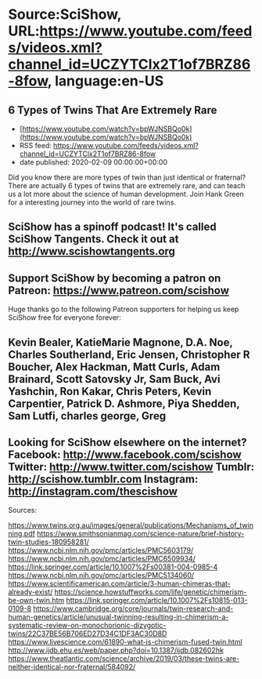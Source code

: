 # Source:SciShow, URL:https://www.youtube.com/feeds/videos.xml?channel_id=UCZYTClx2T1of7BRZ86-8fow, language:en-US

## 6 Types of Twins That Are Extremely Rare
 - [https://www.youtube.com/watch?v=bpWJNSBQo0k](https://www.youtube.com/watch?v=bpWJNSBQo0k)
 - RSS feed: https://www.youtube.com/feeds/videos.xml?channel_id=UCZYTClx2T1of7BRZ86-8fow
 - date published: 2020-02-09 00:00:00+00:00

Did you know there are more types of twin than just identical or fraternal? There are actually 6 types of twins that are extremely rare, and can teach us a lot more about the science of human development.  Join Hank Green for a interesting journey into the world of rare twins. 

SciShow has a spinoff podcast! It's called SciShow Tangents. Check it out at http://www.scishowtangents.org
----------
Support SciShow by becoming a patron on Patreon: https://www.patreon.com/scishow
----------
Huge thanks go to the following Patreon supporters for helping us keep SciShow free for everyone forever:

Kevin Bealer, KatieMarie Magnone, D.A. Noe, Charles Southerland, Eric Jensen, Christopher R Boucher, Alex Hackman, Matt Curls, Adam Brainard, Scott Satovsky Jr, Sam Buck, Avi Yashchin, Ron Kakar, Chris Peters, Kevin Carpentier, Patrick D. Ashmore, Piya Shedden, Sam Lutfi, charles george, Greg 
----------
Looking for SciShow elsewhere on the internet?
Facebook: http://www.facebook.com/scishow
Twitter: http://www.twitter.com/scishow
Tumblr: http://scishow.tumblr.com
Instagram: http://instagram.com/thescishow
----------
Sources:

https://www.twins.org.au/images/general/publications/Mechanisms_of_twinning.pdf
https://www.smithsonianmag.com/science-nature/brief-history-twin-studies-180958281/
https://www.ncbi.nlm.nih.gov/pmc/articles/PMC5603179/
https://www.ncbi.nlm.nih.gov/pmc/articles/PMC6509934/
https://link.springer.com/article/10.1007%2Fs00381-004-0985-4
https://www.ncbi.nlm.nih.gov/pmc/articles/PMC5134060/
https://www.scientificamerican.com/article/3-human-chimeras-that-already-exist/
https://science.howstuffworks.com/life/genetic/chimerism-be-own-twin.htm
https://link.springer.com/article/10.1007%2Fs10815-013-0109-8
https://www.cambridge.org/core/journals/twin-research-and-human-genetics/article/unusual-twinning-resulting-in-chimerism-a-systematic-review-on-monochorionic-dizygotic-twins/22C37BE56B706ED27D34C1DF3AC30D8D
https://www.livescience.com/61890-what-is-chimerism-fused-twin.html
http://www.ijdb.ehu.es/web/paper.php?doi=10.1387/ijdb.082602hk
https://www.theatlantic.com/science/archive/2019/03/these-twins-are-neither-identical-nor-fraternal/584092/

